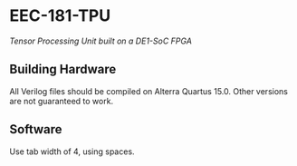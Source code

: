 # EEC-181-TPU

*Tensor Processing Unit built on a DE1-SoC FPGA*

## Building Hardware

All Verilog files should be compiled on Alterra Quartus 15.0. Other versions are not
guaranteed to work.

## Software

Use tab width of 4, using spaces.
